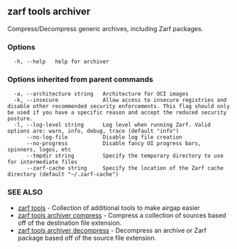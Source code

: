 ## zarf tools archiver

Compress/Decompress generic archives, including Zarf packages.

### Options

```
  -h, --help   help for archiver
```

### Options inherited from parent commands

```
  -a, --architecture string   Architecture for OCI images
  -k, --insecure              Allow access to insecure registries and disable other recommended security enforcements. This flag should only be used if you have a specific reason and accept the reduced security posture.
  -l, --log-level string      Log level when running Zarf. Valid options are: warn, info, debug, trace (default "info")
      --no-log-file           Disable log file creation
      --no-progress           Disable fancy UI progress bars, spinners, logos, etc
      --tmpdir string         Specify the temporary directory to use for intermediate files
      --zarf-cache string     Specify the location of the Zarf cache directory (default "~/.zarf-cache")
```

### SEE ALSO

* [zarf tools](zarf_tools.md)	 - Collection of additional tools to make airgap easier
* [zarf tools archiver compress](zarf_tools_archiver_compress.md)	 - Compress a collection of sources based off of the destination file extension.
* [zarf tools archiver decompress](zarf_tools_archiver_decompress.md)	 - Decompress an archive or Zarf package based off of the source file extension.

